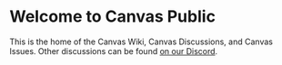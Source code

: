 # Welcome to Canvas Public
This is the home of the Canvas Wiki, Canvas Discussions, and Canvas Issues. Other discussions can be found [on our Discord](https://avae.io/discord).
